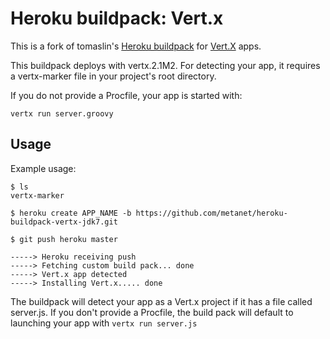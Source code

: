 Heroku buildpack: Vert.x
========================

This is a fork of tomaslin's [Heroku buildpack](http://devcenter.heroku.com/articles/buildpack) for [Vert.X](http://vertx.io/) apps.

This buildpack deploys with vertx.2.1M2. For detecting your app, it requires a vertx-marker file in your project's root directory.

If you do not provide a Procfile, your app is started with:

	vertx run server.groovy

Usage
-----

Example usage:

    $ ls
    vertx-marker

    $ heroku create APP_NAME -b https://github.com/metanet/heroku-buildpack-vertx-jdk7.git
	
	$ git push heroku master

    -----> Heroku receiving push
    -----> Fetching custom build pack... done
    -----> Vert.x app detected
    -----> Installing Vert.x..... done

The buildpack will detect your app as a Vert.x project if it has a file called server.js. If you don't provide a Procfile, the build pack will default to launching your app with `vertx run server.js`
